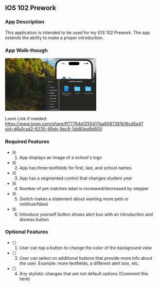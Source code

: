 ## IOS 102 Prework

### App Description

This application is intended to be used for my IOS 102 Prework. The app extends the ability to make a proper introduction.

### App Walk-though


<img src="ios_102_vid.gif" width=300>


Loom Link if needed: https://www.loom.com/share/ff77764e1255417ba8087281b18cd5e4?sid=d6a1cad2-6235-49eb-9ec8-1ab80ea8d800

### Required Features

- [X] 1. App displays an image of a school's logo
- [X] 2. App has three textfields for first, last, and school names
- [X] 3. App has a segmented control that changes student year
- [X] 4. Number of pet matches label is increased/decreased by stepper
- [X] 5. Switch makes a statement about wanting more pets or not(true/false) 
- [X] 6. Introduce yourself button shows alert box with an introduciton and dismiss button

### Optional Features

- [ ] 1. User can tap a button to change the color of the background view
- [ ] 3. User can select on additional buttons that provide more info about the user. Example: more textfields, a different alert box, etc.
- [ ] 4. Any stylistic changes that are not default options (Comment this here)

